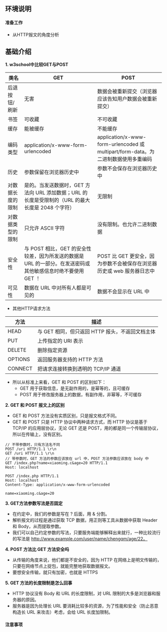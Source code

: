 ## **环境说明**
#### 准备工作

- 从HTTP报文的角度分析

## **基础介绍**
**1. w3school中比较GET与POST**

| 类名 | GET | POST | 
| ------ | ------ | ------ |
| 后退按钮/刷新 | 无害 | 数据会被重新提交（浏览器应该告知用户数据会被重新提交） |
| 书签 | 可收藏 | 不可收藏 |
| 缓存 | 能被缓存 | 不能缓存 |
| 编码类型 | application/x-www-form-urlencoded | application/x-www-form-urlencoded 或 multipart/form-data。为二进制数据使用多重编码 |
| 历史 | 参数保留在浏览器历史中 | 参数不会保存在浏览器历史中 |
| 对数据长度的限制 | 是的。当发送数据时，GET 方法向 URL 添加数据；URL 的长度是受限制的（URL 的最大长度是 2048 个字符） | 无限制 |
| 对数据类型的限制 | 只允许 ASCII 字符 | 没有限制。也允许二进制数据 |
| 安全性 | 与 POST 相比，GET 的安全性较差，因为所发送的数据是 URL 的一部分。在发送密码或其他敏感信息时绝不要使用 GET ！ | POST 比 GET 更安全，因为参数不会被保存在浏览器历史或 web 服务器日志中 |
| 可见性 | 数据在 URL 中对所有人都是可见的 | 数据不会显示在 URL 中 |

- 其他HTTP请求方法

| 方法 | 描述 |
| --- | --- |
| HEAD | 与 GET 相同，但只返回 HTTP 报头，不返回文档主体 |
| PUT | 上传指定的 URI 表示 |
| DELETE | 删除指定资源 |
| OPTIONS | 返回服务器支持的 HTTP 方法 |
| CONNECT | 把请求连接转换到透明的 TCP/IP 通道 |

- 所以从标准上来看，GET 和 POST 的区别如下：
  - GET 用于获取信息，是无副作用的，是幂等的，且可缓存
  - POST 用于修改服务器上的数据，有副作用，非幂等，不可缓存

**2. GET 和 POST 报文上的区别**

- GET 和 POST 方法没有实质区别，只是报文格式不同。
- GET 和 POST 只是 HTTP 协议中两种请求方式，而 HTTP 协议是基于 TCP/IP 的应用层协议，无论 GET 还是 POST，用的都是同一个传输层协议，所以在传输上，没有区别。

```
// 不带参数时，只有方法名不同
POST /uri HTTP/1.1 \r\n
GET /uri HTTP/1.1 \r\n
// 带参数时，GET 方法的参数应该放在 url 中，POST 方法参数应该放在 body 中
GET /index.php?name=xiaoming.c&age=20 HTTP/1.1
Host: localhost

POST /index.php HTTP/1.1
Host: localhost
Content-Type: application/x-www-form-urlencoded
​
name=xiaoming.c&age=20
```

**3. GET方法参数写法是否固定**

- 在约定中，我们的参数是写在 ? 后面，用 & 分割。
- 解析报文的过程是通过获取 TCP 数据，用正则等工具从数据中获取 Header 和 Body，从而提取参数。
- 我们可以自己约定参数的写法，只要服务端能够解释出来就行，一种比较流行的写法是 http://www.example.com/user/name/chengqm/age/22。

**4. POST 方法比 GET 方法安全吗**

- 从传输的角度来说，他们都是不安全的，因为 HTTP 在网络上是明文传输的，只要在网络节点上捉包，就能完整地获取数据报文。
- 要想安全传输，就只有加密，也就是 HTTPS

**5. GET 方法的长度限制是怎么回事**

- HTTP 协议没有 Body 和 URL 的长度限制，对 URL 限制的大多是浏览器和服务器的原因。
- 服务器是因为处理长 URL 要消耗比较多的资源，为了性能和安全（防止恶意构造长 URL 来攻击）考虑，会给 URL 长度加限制。

#### 注意事项

